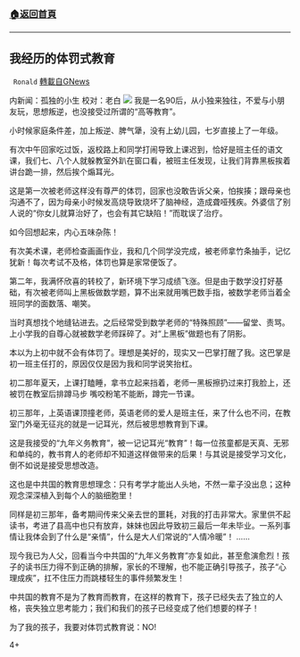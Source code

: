 ###  [:house:返回首頁](https://github.com/ourhimalayas/txt)
---

## 我经历的体罚式教育
` Ronald` [轉載自GNews](https://gnews.org/zh-hans/577397/)

内新闻：孤独的小生 校对：老白
![](https://gnews-media-offload.s3.amazonaws.com/wp-content/uploads/2020/11/20235627/3b33425dc0dd49978223c022e8730eb4.jpeg)
我是一名90后，从小独来独往，不爱与小朋友玩，思想叛逆，也没接受过所谓的“高等教育”。

小时候家庭条件差，加上叛逆、脾气犟，没有上幼儿园，七岁直接上了一年级。

有次中午回家吃过饭，返校路上和同学打闹导致上课迟到，恰好是班主任的语文课，我们七、八个人就躲教室外趴在窗口看，被班主任发现，让我们背靠黑板挨着讲台跪一排，然后挨个煽耳光。

这是第一次被老师这样没有尊严的体罚，回家也没敢告诉父亲，怕挨揍；跟母亲也沟通不了，因为母亲小时候发高烧导致烧坏了脑神经，造成聋哑残疾。外婆信了别人说的“你女儿就算治好了，也会有其它缺陷！”而耽误了治疗。

如今回想起来，内心五味杂陈！

有次美术课，老师检查画画作业，我和几个同学没完成，被老师拿竹条抽手，记忆犹新！每次考试不及格，体罚也算是家常便饭了。

第二年，我满怀欣喜的转校了，新环境下学习成绩飞涨。但是由于数学没打好基础，有次被老师叫上黑板做数学题，算不出来就用嘴巴数手指，被数学老师当着全班同学的面数落、嘲笑。

当时真想找个地缝钻进去。之后经常受到数学老师的“特殊照顾”——留堂、责骂。上小学我的自尊心就被数学老师踩碎了。对“上黑板”做题也有了阴影。

本以为上初中就不会有体罚了。理想是美好的，现实又一巴掌打醒了我。这巴掌是初一班主任打的，原因仅仅是因为我和同学说笑抬杠。

初二那年夏天，上课打瞌睡，拿书立起来挡着，老师一黑板擦扔过来打我脸上，还被罚在教室后排蹲马步 嘴咬粉笔不能断，蹲完一节课。

初三那年，上英语课顶撞老师，英语老师的爱人是班主任，来了什么也不问，在教室门外毫无征兆的就是一记耳光，然后被思想教育到下课。

这是我接受的“九年义务教育”，被一记记耳光“教育”！每一位孩童都是天真、无邪和单纯的，教书育人的老师却不知道这样做带来的后果！与其说是接受学习文化，倒不如说是接受思想改造。

这也是中共国的教育思想理念：只有考学才能出人头地，不然一辈子没出息；这种观念深深植入到每个人的脑细胞里！

同样是初三那年，备考期间传来父亲去世的噩耗，对我的打击非常大。家里供不起读书，考进了县高中也只有放弃，妹妹也因此导致初三最后一年未毕业。一系列事情让我体会到了什么是“亲情”，什么是大人们常说的“人情冷暖”！
……

现今我已为人父，回看当今中共国的“九年义务教育”亦复如此，甚至愈演愈烈！孩子的读书压力得不到正确的排解，家长的不理解，也不能正确引导孩子，孩子“心理成疾”，扛不住压力而跳楼轻生的事件频繁发生！

中共国的教育不是为了教育而教育，在这样的教育下，孩子已经失去了独立的人格，丧失独立思考能力；我们和我们的孩子已经变成了他们想要的样子！

为了我的孩子，我要对体罚式教育说：NO!

4+
